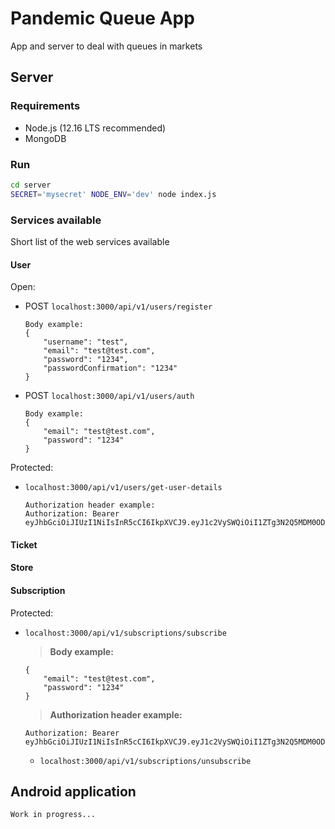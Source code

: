 # Pandemic Queue App
App and server to deal with queues in markets


## Server
### Requirements
- Node.js (12.16 LTS recommended)
- MongoDB

### Run
```sh
cd server
SECRET='mysecret' NODE_ENV='dev' node index.js
```

### Services available

Short list of the web services available

#### User
Open: 

- POST `localhost:3000/api/v1/users/register`
    ```http
    Body example:
    {
        "username": "test",
        "email": "test@test.com",
        "password": "1234",
        "passwordConfirmation": "1234"
    }
    ```

- POST `localhost:3000/api/v1/users/auth`
    ```http
    Body example:
    {
        "email": "test@test.com",
        "password": "1234"
    }
    ```


Protected:

- `localhost:3000/api/v1/users/get-user-details`
    ```http
    Authorization header example:
    Authorization: Bearer eyJhbGciOiJIUzI1NiIsInR5cCI6IkpXVCJ9.eyJ1c2VySWQiOiI1ZTg3N2Q5MDM0ODk2YzM4MTEwZjRmMzgiLCJ1c2VybmFtZSI6InRlc3QzIiwiaWF0IjoxNTg1OTM3ODE1LCJleHAiOjE1ODU5NDE0MTV9.Ua0R3JCuK60kTuK5fpLwbC8nbqebIZtSVsDDlUBzQeU
    ```
#### Ticket

#### Store

#### Subscription

Protected:

- `localhost:3000/api/v1/subscriptions/subscribe`

    > **Body example:**
    ```http
    {
        "email": "test@test.com",
        "password": "1234"
    }
    ```

    > **Authorization header example:**
    ```http
    Authorization: Bearer eyJhbGciOiJIUzI1NiIsInR5cCI6IkpXVCJ9.eyJ1c2VySWQiOiI1ZTg3N2Q5MDM0ODk2YzM4MTEwZjRmMzgiLCJ1c2VybmFtZSI6InRlc3QzIiwiaWF0IjoxNTg1OTM3ODE1LCJleHAiOjE1ODU5NDE0MTV9.Ua0R3JCuK60kTuK5fpLwbC8nbqebIZtSVsDDlUBzQeU
    ```

    - `localhost:3000/api/v1/subscriptions/unsubscribe`



## Android application
```console
Work in progress...
```

